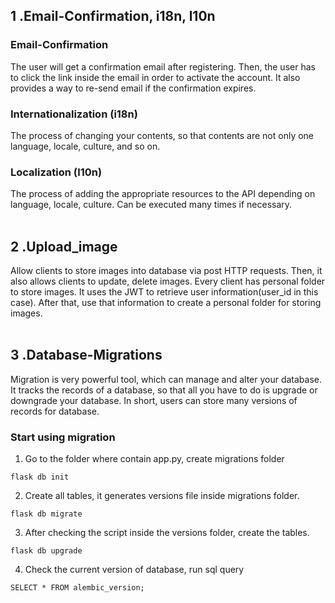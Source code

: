 ## 1 .Email-Confirmation, i18n, l10n
### Email-Confirmation
The user will get a confirmation email after registering. Then, the user has to click the link inside the email in order to activate the account. It also provides a way to re-send email if the confirmation expires.<br>
### Internationalization (i18n)
The process of changing your contents, so that contents are not only one language, locale, culture, and so on.<br>
### Localization (l10n)
The process of adding the appropriate resources to the API depending on language, locale, culture.  Can be executed many times if necessary.<br>
<br>

## 2 .Upload_image
Allow clients to store images into database via post HTTP requests. Then, it also allows clients to update, delete images. Every client has personal folder to store images. It uses the JWT to retrieve user information(user_id in this case). After that, use that information to create a personal folder for storing images.<br>
<br>


## 3 .Database-Migrations
Migration is very powerful tool, which can manage and alter your database. It tracks the records of a database, so that all you have to do is upgrade or downgrade your database. In short, users can store many versions of records for database.
### Start using migration
1. Go to the folder where contain app.py, create migrations folder 
```
flask db init
```
2. Create all tables, it generates versions file inside migrations folder. 
```
flask db migrate
```
3. After checking the script inside the versions folder, create the tables.
```
flask db upgrade
```
4. Check the current version of database, run sql query
```
SELECT * FROM alembic_version;
```

